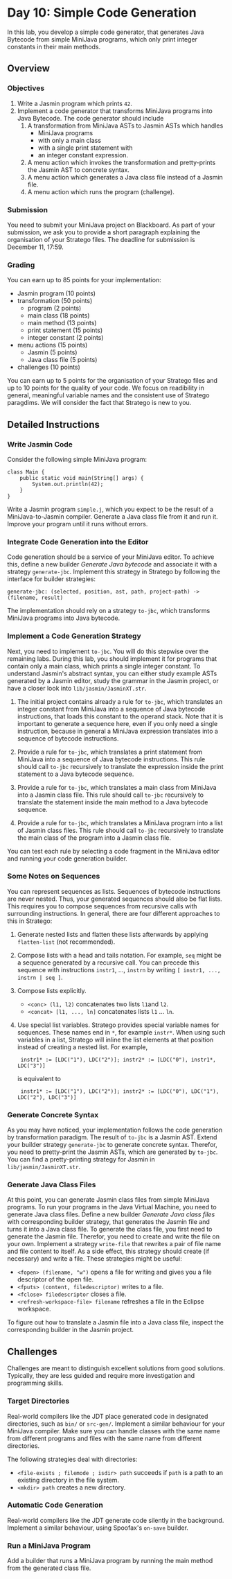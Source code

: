 # Day 10: Simple Code Generation

In this lab, you develop a simple code generator, that generates Java Bytecode from simple MiniJava programs, which only print integer constants in their main methods.

## Overview

### Objectives

1. Write a Jasmin program which prints `42`.
2. Implement a code generator that transforms MiniJava programs into Java Bytecode.
The code generator should include
    1. A transformation from MiniJava ASTs to Jasmin ASTs which handles 
        * MiniJava programs 
        * with only a main class 
        * with a single print statement with
        * an integer constant expression.
    2. A menu action which invokes the transformation and pretty-prints the Jasmin AST to concrete syntax.
    3. A menu action which generates a Java class file instead of a Jasmin file.
    4. A menu action which runs the program (challenge).

### Submission

You need to submit your MiniJava project on Blackboard. As part of your submission, we ask you to provide a short paragraph explaining the organisation of your Stratego files. The deadline for submission is December 11, 17:59.

### Grading

You can earn up to 85 points for your implementation:

* Jasmin program (10 points)
* transformation (50 points)
    * program (2 points)
    * main class (18 points)
    * main method (13 points)
    * print statement (15 points)
    * integer constant (2 points)
* menu actions (15 points)
    * Jasmin (5 points)
    * Java class file (5 points)
* challenges (10 points)

You can earn up to 5 points for the organisation of your Stratego files and up to 10 points for the quality of your code. We focus on readibility in general, meaningful variable names and the consistent use of Stratego paragdims. 
We will consider the fact that Stratego is new to you.

## Detailed Instructions

### Write Jasmin Code

Consider the following simple MiniJava program:

    class Main {
        public static void main(String[] args) {
            System.out.println(42);
        }
    }

Write a Jasmin program `simple.j`, which you expect to be the result of a MiniJava-to-Jasmin compiler. 
Generate a Java class file from it and run it. 
Improve your program until it runs without errors.

### Integrate Code Generation into the Editor

Code generation should be a service of your MiniJava editor. To achieve this, define a new builder *Generate Java bytecode* and associate it with a strategy `generate-jbc`. Implement this strategy in Stratego by following the interface for builder strategies:

    generate-jbc: (selected, position, ast, path, project-path) -> (filename, result)

The implementation  should rely on a strategy `to-jbc`, which transforms MiniJava programs into Java bytecode. 

### Implement a Code Generation Strategy

Next, you need to implement `to-jbc`. You will do this stepwise over the remaining labs. During this lab, you should implement it for programs that contain only a main class, which prints a single integer constant. To understand Jasmin's abstract syntax, you can either study example ASTs generated by a Jasmin editor, study the grammar in the Jasmin project, or have a closer look into `lib/jasmin/JasminXT.str`.

1. The initial project contains already a rule for `to-jbc`, which translates an integer constant from MiniJava into a sequence of Java bytecode instructions, that loads this constant to the operand stack. Note that it is important to generate a sequence here, even if you only need a single instruction, because in general a MiniJava expression translates into a sequence of bytecode instructions.

2. Provide a rule for `to-jbc`, which translates a print statement from MiniJava into a sequence of Java bytecode instructions. This rule should call `to-jbc` recursively to translate the expression inside the print statement to a Java bytecode sequence. 

3. Provide a rule for `to-jbc`, which translates a main class from MiniJava into a Jasmin class file. This rule should call `to-jbc` recursively to translate the statement inside the main method to a Java bytecode sequence.

4. Provide a rule for `to-jbc`, which translates a MiniJava program into a list of Jasmin class files. This rule should call `to-jbc` recursively to translate the main class of the program into a Jasmin class file.
 
You can test each rule by selecting a code fragment in the MiniJava editor and running your code generation builder.

### Some Notes on Sequences

You can represent sequences as lists. Sequences of bytecode instructions are never nested. Thus, your generated sequences should also be flat lists. This requires you to compose sequences from recursive calls with surrounding instructions. In general, there are four different approaches to this in Stratego:

1. Generate nested lists and flatten these lists afterwards by applying `flatten-list` (not recommended).

2. Compose lists with a head and tails notation. For example, `seq` might be a sequence generated by a recursive call. You can precede this sequence with instructions `instr1`, ..., `instrn` by writing `[ instr1, ..., instrn | seq ]`. 

3. Compose lists explicitly. 
    * `<conc> (l1, l2)` concatenates two lists `l1`and `l2`.
    *  `<concat> [l1, ..., ln]` concatenates lists `l1` ... `ln`.  

4. Use special list variables. Stratego provides special variable names for sequences. These names end in `*`, for example `instr*`. When using such variables in a list, Stratego will inline the list elements at that position instead of creating a nested list. For example, 

        instr1* := [LDC("1"), LDC("2")]; instr2* := [LDC("0"), instr1*, LDC("3")]

    is equivalent to

        instr1* := [LDC("1"), LDC("2")]; instr2* := [LDC("0"), LDC("1"), LDC("2"), LDC("3")]

### Generate Concrete Syntax

As you may have noticed, your implementation follows the code generation by transformation paradigm. The result of `to-jbc` is a Jasmin AST. Extend your builder strategy `generate-jbc` to generate concrete syntax. Therefor, you need to pretty-print the Jasmin ASTs, which are generated by `to-jbc`. You can find a pretty-printing strategy for Jasmin in `lib/jasmin/JasminXT.str`.

### Generate Java Class Files

At this point, you can generate Jasmin class files from simple MiniJava programs. To run your programs in the Java Virtual Machine, you need to generate Java class files. Define a new builder *Generate Java class files* with corresponding builder strategy, that generates the Jasmin file and turns it into a Java class file. To generate the class file, you first need to generate the Jasmin file.  Therefor, you need to create and write the file on your own. Implement a strategy `write-file` that rewrites a pair of file name and file content to itself. As a side effect, this strategy should create (if necessary) and write a file. These strategies might be useful: 

* `<fopen> (filename, "w")` opens a file for writing and gives you a file descriptor of the open file.
* `<fputs> (content, filedescriptor)` writes to a file.
* `<fclose> filedescriptor` closes a file.
* `<refresh-workspace-file> filename` refreshes a file in the Eclipse workspace. 

To figure out how to translate a Jasmin file into a Java class file, inspect the corresponding builder in the Jasmin project.

## Challenges

Challenges are meant to distinguish excellent solutions from good solutions. Typically, they are less guided and require more investigation and programming skills.

### Target Directories

Real-world compilers like the JDT place generated code in designated directories, such as `bin/` or `src-gen/`. Implement a similar behaviour for your MiniJava compiler. Make sure you can handle classes with the same name from different programs and files with the same name from different directories.

The following strategies deal with directories:

* `<file-exists ; filemode ; isdir> path` succeeds if `path` is a path to an existing directory in the file system.
* `<mkdir> path` creates a new directory.

### Automatic Code Generation

Real-world compilers like the JDT generate code silently in the background. Implement a similar behaviour, using Spoofax's `on-save` builder. 

### Run a MiniJava Program

Add a builder that runs a MiniJava program by running the main method from the generated class file.

